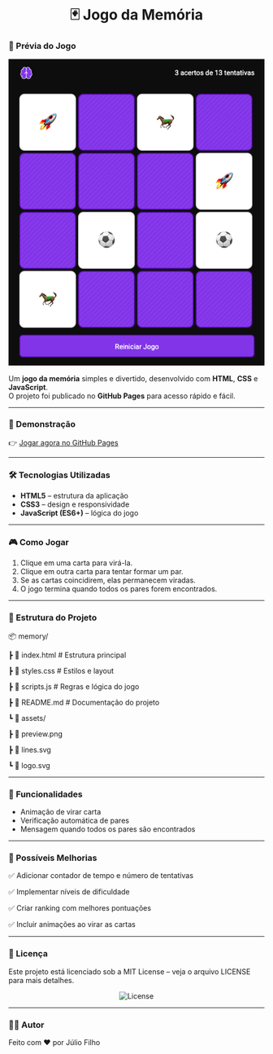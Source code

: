 <h1 align="center"> 🃏 Jogo da Memória </h1>

### 📸 Prévia do Jogo

![Prévia do Jogo](./assets/preview.png)  

Um **jogo da memória** simples e divertido, desenvolvido com **HTML**, **CSS** e **JavaScript**.  
O projeto foi publicado no **GitHub Pages** para acesso rápido e fácil.

---

### 🚀 Demonstração

👉 [Jogar agora no GitHub Pages](https://julio-fh.github.io/memory/)

---

### 🛠️ Tecnologias Utilizadas

- **HTML5** – estrutura da aplicação  
- **CSS3** – design e responsividade  
- **JavaScript (ES6+)** – lógica do jogo  

---

### 🎮 Como Jogar

1. Clique em uma carta para virá-la.  
2. Clique em outra carta para tentar formar um par.  
3. Se as cartas coincidirem, elas permanecem viradas.  
4. O jogo termina quando todos os pares forem encontrados.  

---

### 📂 Estrutura do Projeto

📦 memory/

┣ 📜 index.html # Estrutura principal

┣ 📜 styles.css # Estilos e layout

┣ 📜 scripts.js # Regras e lógica do jogo

┣ 📜 README.md # Documentação do projeto

┗ 📜 assets/

┣ 📜 preview.png

┣ 📜 lines.svg

┗ 📜 logo.svg

---

### 🧩 Funcionalidades

- Animação de virar carta
- Verificação automática de pares
- Mensagem quando todos os pares são encontrados

---

### 🌟 Possíveis Melhorias

✅ Adicionar contador de tempo e número de tentativas

✅ Implementar níveis de dificuldade

✅ Criar ranking com melhores pontuações

✅ Incluir animações ao virar as cartas

---

### 📄 Licença

Este projeto está licenciado sob a MIT License – veja o arquivo LICENSE
para mais detalhes.

<p align="center">
  <img alt="License" src="https://img.shields.io/static/v1?label=license&message=MIT&color=49AA26&labelColor=000000">
</p>

---

### 👨‍💻 Autor

Feito com ❤️ por Júlio Filho